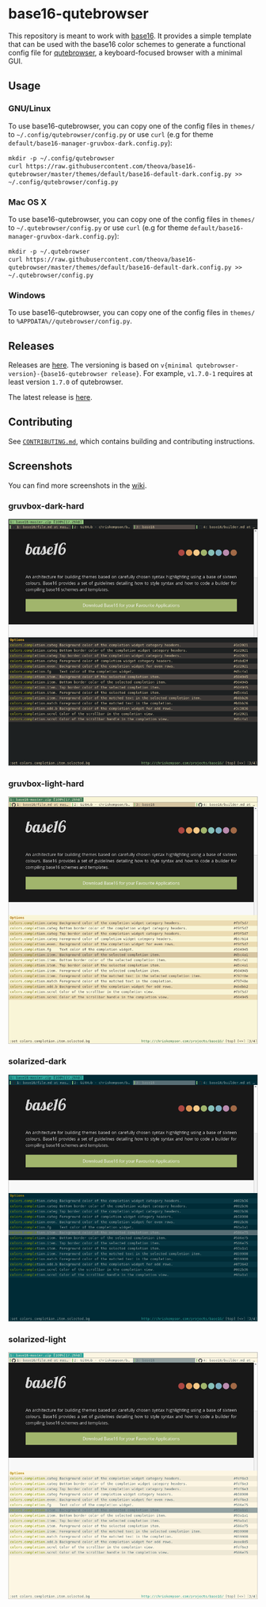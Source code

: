 # base16-qutebrowser

This repository is meant to work with [base16][1]. It provides a simple
template that can be used with the base16 color schemes to generate a
functional config file for [qutebrowser][2], a keyboard-focused browser
with a minimal GUI.

## Usage

### GNU/Linux

To use base16-qutebrowser, you can copy one of the config files in
`themes/` to `~/.config/qutebrowser/config.py` or use `curl` (e.g for
theme `default/base16-manager-gruvbox-dark.config.py`):

```shell
mkdir -p ~/.config/qutebrowser
curl https://raw.githubusercontent.com/theova/base16-qutebrowser/master/themes/default/base16-default-dark.config.py >> ~/.config/qutebrowser/config.py
```

### Mac OS X

To use base16-qutebrowser, you can copy one of the config files in
`themes/` to `~/.qutebrowser/config.py` or use `curl` (e.g for theme
`default/base16-manager-gruvbox-dark.config.py`):

```shell
mkdir -p ~/.qutebrowser
curl https://raw.githubusercontent.com/theova/base16-qutebrowser/master/themes/default/base16-default-dark.config.py >> ~/.qutebrowser/config.py
```

### Windows

To use base16-qutebrowser, you can copy one of the config files in
`themes/` to `%APPDATA%//qutebrowser/config.py`.

## Releases

Releases are [here][3]. The versioning is based on `v{minimal
qutebrowser-version}-{base16-qutebrowser release}`. For example,
`v1.7.0-1` requires at least version `1.7.0` of qutebrowser.

The latest release is [here][4].

## Contributing

See [`CONTRIBUTING.md`][5], which contains building and contributing
instructions.

## Screenshots

You can find more screenshots in the [wiki][6].

### gruvbox-dark-hard

![gruvbox-dark-hard][7]

### gruvbox-light-hard

![gruvbox-light-hard][8]

### solarized-dark

![solarized-dark][9]

### solarized-light

![solarized-light][10]

[1]: https://github.com/base16-project/home
[2]: https://qutebrowser.org
[3]: releases
[4]: releases/latest
[5]: CONTRIBUTING.md
[6]: wiki
[7]: screenshots/gruvbox-dark-hard.png "gruvbox-dark-hard"
[8]: screenshots/gruvbox-light-hard.png "gruvbox-light-hard"
[9]: screenshots/solarized-dark.png "solarized-dark"
[10]: screenshots/solarized-light.png "solarized-light"
